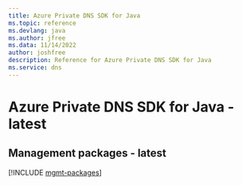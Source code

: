 ```yaml
---
title: Azure Private DNS SDK for Java
ms.topic: reference
ms.devlang: java
ms.author: jfree
ms.data: 11/14/2022
author: joshfree
description: Reference for Azure Private DNS SDK for Java
ms.service: dns
---
```

# Azure Private DNS SDK for Java - latest

## Management packages - latest
[!INCLUDE [mgmt-packages](private-dns-mgmt-index.md)]